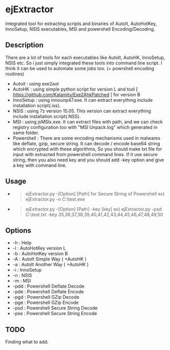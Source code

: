 # ejExtractor
Integrated tool for extracting scripts and binaries of AutoIt, AutoHotKey, InnoSetup, NSIS executables, MSI and powershell Encoding/Decoding.


## Description
There are a lot of tools for each executables like AutoIt, AutoHK, InnoSetup, NSIS etc. So i just simply integrated these tools into command line script. I think it can be used to automate some jobs too. (+ powrshell encoding routines)

- Autoit : using exe2aut
- AutoHK : using simple python script for version L and tool [ https://github.com/Kalamity/Exe2AhkPatched ] for version B
- InnoSetup : using innounp47.exe. It can extract everything include installation script(.iss).
- NSIS : using 7z version 15.05. This version can extract everything include installation script(.NSS).
- MSI : using jsMSIx.exe. It can extract files with path, and we can check registry configuration too with "MSI Unpack.log" which generated in same folder.
- Powershell : There are some encoding mechanisms used in malwares like deflate, gzip, secure string. It can decode / encode base64 string which encrypted with these algorithms, So you should make txt file for input with extracted from powershell command lines. If it use secure string, then you also need key and you should add -key option and give a key with command line.


## Usage
- > ejExtractor.py -[Option] [Path]
for Secure String of Powershell
ex) ejExtractor.py -n C:\test.exe
- > ejExtractor.py -[Option] [Path] -key [key]
ex) ejExtractor.py -psd C:\test.txt -key 35,36,37,38,39,40,41,42,43,44,45,46,47,48,49,50


## Options
- -h : Help
- -l : AutoHotKey version L
- -b : AutoHotKey version B
- -A : AutoIt Simple Way ( +AutoHK )
- -a : AutoIt Another Way ( +AutoHK )
- -i : InnoSetup
- -n : NSIS
- -m : MSI
- -pdd : Powershell Deflate Decode
- -pde : Powershell Deflate Encode
- -pgd : Powershell GZip Decode
- -pge : Powershell GZip Encode
- -psd : Powershell Secure String Decode
- -pse : Powershell Secure String Encode


## TODO
Finding what to add.

